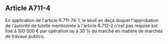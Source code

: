 Article A711-4
----
En application de l'article R.711-74-1, le seuil en deçà duquel l'approbation de
l'autorité de tutelle mentionnée à l'article R.712-2 n'est pas requise est fixé
à 100 000 € par opération ou à 30 % du marché en matière de marchés de travaux
publics.
